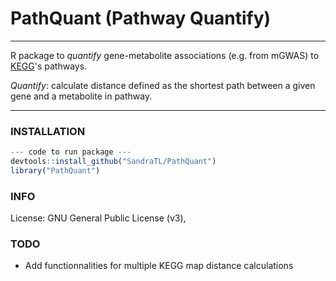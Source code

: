 # PathQuant (Pathway Quantify)

---------------

R package to *quantify* gene-metabolite associations (e.g. from mGWAS) to 
[KEGG](http://www.genome.jp/kegg/)'s pathways.

*Quantify*: calculate distance defined as the shortest path between a given gene
and a metabolite in pathway.

---------------

### INSTALLATION
```r
--- code to run package ---
devtools::install_github("SandraTL/PathQuant")
library("PathQuant")
```

### INFO

License: GNU General Public License (v3), 

### TODO

* Add functionnalities for multiple KEGG map distance calculations
 



